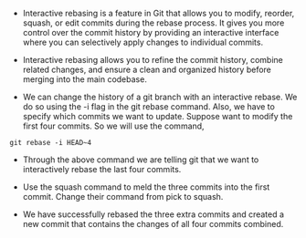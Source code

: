 * Interactive rebasing is a feature in Git that allows you to modify, reorder, squash, or edit commits during the rebase process. It gives you more control over the commit history by providing an interactive interface where you can selectively apply changes to individual commits.

* Interactive rebasing allows you to refine the commit history, combine related changes, and ensure a clean and organized history before merging into the main codebase.

* We can change the history of a git branch with an interactive rebase. We do so using the -i flag in the git rebase command. Also, we have to specify which commits we want to update. Suppose want to modify the first four commits. So we will use the command,

```
git rebase -i HEAD~4
```

* Through the above command we are telling git that we want to interactively rebase the last four commits. 

* Use the squash command to meld the three commits into the first commit. Change their command from pick to squash. 

* We have successfully rebased the three extra commits and created a new commit that contains the changes of all four commits combined. 
